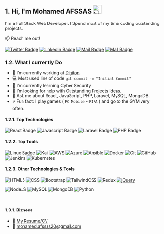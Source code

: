 ## 1. Hi, I'm Mohamed AFSSAS <img src="https://user-images.githubusercontent.com/1303154/88677602-1635ba80-d120-11ea-84d8-d263ba5fc3c0.gif" width="28px" height="28px" alt="hi">


I'm a Full Stack Web Developer. I Spend most of my time coding outstanding projects.

:mailbox: Reach me out!

[![Twitter Badge](https://img.shields.io/badge/-Mohamed-1ca0f1?style=flat&labelColor=1ca0f1&logo=twitter&logoColor=white&link=https://twitter.com/afssas_mohamed)](https://twitter.com/afssas_mohamed)  [![Linkedin Badge](https://img.shields.io/badge/-Mohamed-0e76a8?style=flat&labelColor=0e76a8&logo=linkedin&logoColor=white)](https://www.linkedin.com/in/mohamed-afssas-04030a269/) 
[![Mail Badge](https://img.shields.io/badge/-@afssas_mohamed-e84393?style=flat&labelColor=e84393&logo=instagram&logoColor=white)](https://www.instagram.com/afssas_mohamed/) 
[![Mail Badge](https://img.shields.io/badge/-Mohamed-c0392b?style=flat&labelColor=c0392b&logo=gmail&logoColor=white)](mailto:mohamed.afssas20@gmail.com)


### 1.2. What I currently Do

<!-- -



-  -->

- 🔭 I’m currently working at [Digiton](https://github.com/digiton-ma)
- :computer: Most used line of code `git commit -m "Initial Commit"`
- 🌱 I’m currently learning Cyber Security
- 🤔 I’m looking for help with Outstanding Projects ideas.
- 💬 Ask me about React, JavaScript, PHP, Laravel, MySQL, MongoDB.
- ⚡ Fun fact: I play games ( `FC Mobile` - `FIFA` ) and go to the GYM very often.

#### 1.2.1. Top Technologies

![React Badge](https://img.shields.io/badge/-React-61DBFB?style=for-the-badge&labelColor=black&logo=react&logoColor=61DBFB)
![Javascript Badge](https://img.shields.io/badge/-Javascript-F0DB4F?style=for-the-badge&labelColor=black&logo=javascript&logoColor=F0DB4F)
![Laravel Badge](https://img.shields.io/badge/-Laravel-%23FF2D20?style=for-the-badge&labelColor=black&logo=laravel&logoColor=F9322C)
![PHP Badge](https://img.shields.io/badge/-php-4F5B93?style=for-the-badge&labelColor=black&logo=php&logoColor=4F5B93)
<br />

#### 1.2.2. Top Tools
![Linux Badge](https://img.shields.io/badge/Linux-FCC624?style=for-the-badge&logo=linux&logoColor=black)
![Kali](https://img.shields.io/badge/Kali-268BEE?style=for-the-badge&logo=kalilinux&logoColor=white)
![AWS](https://img.shields.io/badge/AWS-%23FF9900.svg?style=for-the-badge&logo=amazon-aws&logoColor=white)
![Azure](https://img.shields.io/badge/azure-%230072C6.svg?style=for-the-badge&logo=microsoftazure&logoColor=white)
![Ansible](https://img.shields.io/badge/ansible-%231A1918.svg?style=for-the-badge&logo=ansible&logoColor=white)
![Docker](https://img.shields.io/badge/docker-%230db7ed.svg?style=for-the-badge&logo=docker&logoColor=white)
![Git](https://img.shields.io/badge/git-%23F05033.svg?style=for-the-badge&logo=git&logoColor=white)
![GitHub](https://img.shields.io/badge/github-%23121011.svg?style=for-the-badge&logo=github&logoColor=white)
![Jenkins](https://img.shields.io/badge/jenkins-%232C5263.svg?style=for-the-badge&logo=jenkins&logoColor=white)
![Kubernetes](https://img.shields.io/badge/kubernetes-%23326ce5.svg?style=for-the-badge&logo=kubernetes&logoColor=white)


#### 1.2.3. Other Technologies & Tools
![HTML5](https://img.shields.io/badge/html5-%23E34F26.svg?style=for-the-badge&logo=html5&logoColor=white)
![CSS](https://img.shields.io/badge/css-%231572B6.svg?style=for-the-badge&logo=css3&logoColor=white)
![Bootstrap](https://img.shields.io/badge/bootstrap-%238511FA.svg?style=for-the-badge&logo=bootstrap&logoColor=white)
![TailwindCSS](https://img.shields.io/badge/tailwindcss-%2338B2AC.svg?style=for-the-badge&logo=tailwind-css&logoColor=white)
![Redux](https://img.shields.io/badge/redux-%23593d88.svg?style=for-the-badge&logo=redux&logoColor=white)
[![jQuery](https://img.shields.io/badge/jquery-%230769AD.svg?style=for-the-badge&logo=jquery&logoColor=white)](#)
<br />

![NodeJS](https://img.shields.io/badge/node.js-6DA55F?style=for-the-badge&logo=node.js&logoColor=white)
![MySQL](https://img.shields.io/badge/mysql-%2300f.svg?style=for-the-badge&logo=mysql&logoColor=white)
![MongoDB](https://img.shields.io/badge/MongoDB-%234ea94b.svg?style=for-the-badge&logo=mongodb&logoColor=white)
![Python](https://img.shields.io/badge/python-3670A0?style=for-the-badge&logo=python&logoColor=ffdd54)

<br />


#### 1.3.1. Bizness
- :paperclip: [My Resume/CV](https://github.com/AFS19/AFS19/blob/main/resumes/MOHAMED%20AFSSAS%20Resume%20v3.0.pdf)
- :email: mohamed.afssas20@gmail.com
